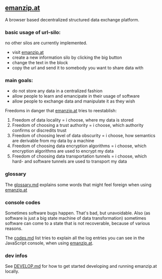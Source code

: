 ## [emanzip.at]

A browser based decentralized structured data exchange platform.

### basic usage of url-silo:

no other silos are currently implemented.

* visit [emanzip.at]
* create a new information silo by clicking the big button
* change the text in the block
* copy the url and send it to somebody you want to share data with

### main goals:

* do not store any data in a centralized fashion
* allow people to learn and emancipate in their usage of software
* allow people to exchange data and manipulate it as they wish

Freedoms in danger that [emanzip.at] tries to reestablish:

1. Freedom of data locality
   = i choose, where my data is stored
2. Freedom of choosing a trust authority
   = i choose, which authority confirms or discredits trust
3. Freedom of choosing level of data obscurity
   = i choose, how semantics are derivable from my data by a machine
4. Freedom of choosing data encryption algorithms
   = i choose, which encryption algorithms are used to encrypt my data
5. Freedom of choosing data transportation tunnels
   = i choose, which hard- and software tunnels are used to transport my
   data

### glossary

The [glossary.md] explains some words that might feel foreign when using
[emanzip.at]

### console codes

Sometimes software bugs happen. That's bad, but unavoidable. Also (as
software is just a big state machine of data transformation) sometimes
software can come to a state that is not recoverable, because of various
reasons.

The [codes.md] list tries to explain all the log entries you can see in
the JavaScript console, when using [emanzip.at].

[emanzip.at]: https://emanzip.at
[glossary.md]: glossary.md
[codes.md]: codes.md

### dev infos

See [DEVELOP.md](DEVELOP.md) for how to get started developing and running emanzip.at locally.
